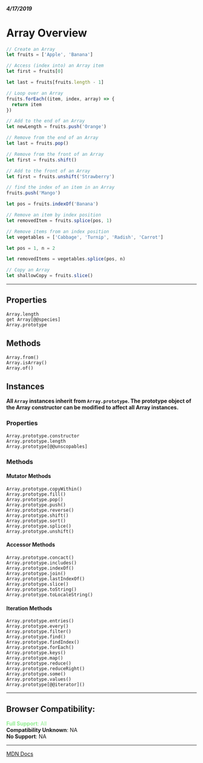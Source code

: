 ##### 4/17/2019
# Array Overview

```js
// Create an Array
let fruits = ['Apple', 'Banana']

// Access (index into) an Array item
let first = fruits[0]

let last = fruits[fruits.length - 1]

// Loop over an Array
fruits.forEach((item, index, array) => {
  return item
})

// Add to the end of an Array
let newLength = fruits.push('Orange')

// Remove from the end of an Array
let last = fruits.pop()

// Remove from the front of an Array
let first = fruits.shift()

// Add to the front of an Array
let first = fruits.unshift('Strawberry')

// find the index of an item in an Array
fruits.push('Mango')

let pos = fruits.indexOf('Banana')

// Remove an item by index position
let removedItem = fruits.splice(pos, 1)

// Remove items from an index position
let vegetables = ['Cabbage', 'Turnip', 'Radish', 'Carrot']

let pos = 1, n = 2

let removedItems = vegetables.splice(pos, n)

// Copy an Array
let shallowCopy = fruits.slice()
```
---

## Properties
`Array.length`  
`get Array[@@species]`  
`Array.prototype`

## Methods
  `Array.from()`  
  `Array.isArray()`  
  `Array.of()`  

## Instances
**All `Array` instances inherit from `Array.prototype`.  The prototype object of the Array constructor can be modified to affect all Array instances.**

### Properties
`Array.prototype.constructor`  
`Array.prototype.length`  
`Array.prototype[@@unscopables]`  

### Methods
#### Mutator Methods
`Array.prototype.copyWithin()`  
`Array.prototype.fill()`  
`Array.prototype.pop()`  
`Array.prototype.push()`  
`Array.prototype.reverse()`  
`Array.prototype.shift()`  
`Array.prototype.sort()`  
`Array.prototype.splice()`  
`Array.prototype.unshift()`  

#### Accessor Methods
`Array.prototype.concact()`  
`Array.prototype.includes()`  
`Array.prototype.indexOf()`  
`Array.prototype.join()`  
`Array.prototype.lastIndexOf()`  
`Array.prototype.slice()`  
`Array.prototype.toString()`  
`Array.prototype.toLocaleString()`  
    
#### Iteration Methods
`Array.prototype.entries()`  
`Array.prototype.every()`  
`Array.prototype.filter()`  
`Array.prototype.find()`  
`Array.prototype.findIndex()`  
`Array.prototype.forEach()`  
`Array.prototype.keys()`  
`Array.prototype.map()`  
`Array.prototype.reduce()`  
`Array.prototype.reduceRight()`  
`Array.prototype.some()`  
`Array.prototype.values()`  
`Array.prototype[@@iterator]()`

---

## Browser Compatibility:
<span style="color: lightgreen">**Full Support**: All</span>  
**Compatibility Unknown**: NA  
**No Support**: NA

---

[MDN Docs](https://developer.mozilla.org/en-US/docs/Web/JavaScript/Reference/Global_Objects/Array)
